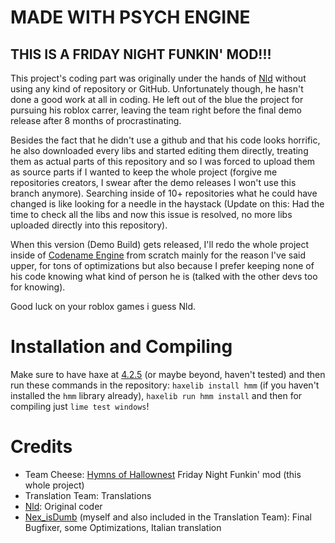 # MADE WITH PSYCH ENGINE
## THIS IS A FRIDAY NIGHT FUNKIN' MOD!!!
This project's coding part was originally under the hands of [Nld](https://www.github.com/NLD-Dev) without using any kind of repository or GitHub. Unfortunately though, he hasn't done a good work at all in coding.
He left out of the blue the project for pursuing his roblox carrer, leaving the team right before the final demo release after 8 months of procrastinating.

Besides the fact that he didn't use a github and that his code looks horrific, he also downloaded every libs and started editing them directly, treating them as actual parts of this repository and so I was forced to upload them as source parts if I wanted to keep the whole project (forgive me repositories creators, I swear after the demo releases I won't use this branch anymore).
Searching inside of 10+ repositories what he could have changed is like looking for a needle in the haystack (Update on this: Had the time to check all the libs and now this issue is resolved, no more libs uploaded directly into this repository).

When this version (Demo Build) gets released, I'll redo the whole project inside of [Codename Engine](https://github.com/FNF-CNE-Devs/CodenameEngine) from scratch mainly for the reason I've said upper, for tons of optimizations but also because I prefer keeping none of his code knowing what kind of person he is
(talked with the other devs too for knowing).

Good luck on your roblox games i guess Nld.

# Installation and Compiling
Make sure to have haxe at [4.2.5](https://haxe.org/download/version/4.2.5/) (or maybe beyond, haven't tested) and then run these commands in the repository: `haxelib install hmm` (if you haven't installed the `hmm` library already), `haxelib run hmm install` and then for compiling just `lime test windows`!

# Credits
- Team Cheese: [Hymns of Hallownest](https://twitter.com/hk_fnf) Friday Night Funkin' mod (this whole project)
- Translation Team: Translations
- [Nld](https://www.github.com/NLD-Dev): Original coder
- [Nex_isDumb](https://github.com/NexIsDumb) (myself and also included in the Translation Team): Final Bugfixer, some Optimizations, Italian translation